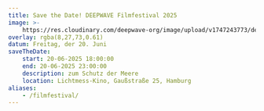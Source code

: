 ```yaml
---
title: Save the Date! DEEPWAVE Filmfestival 2025
image: >-
    https://res.cloudinary.com/deepwave-org/image/upload/v1747243773/deepwave.org/13_biodiversity_coral_reefs_shaun-low-unsplash.jpg
overlay: rgba(8,27,73,0.61)
datum: Freitag, der 20. Juni
saveTheDate:
    start: 20-06-2025 18:00:00
    end: 20-06-2025 23:00:00
    description: zum Schutz der Meere
    location: Lichtmess-Kino, Gaußstraße 25, Hamburg
aliases:
    - /filmfestival/
---
```

